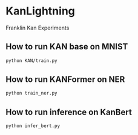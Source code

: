 # KanLightning
Franklin Kan Experiments


## How to run KAN base on MNIST 

```bash
python KAN/train.py
```
## How to run KANFormer on NER

```bash
python train_ner.py
```

## How to run inference on KanBert
```bash
python infer_bert.py
```